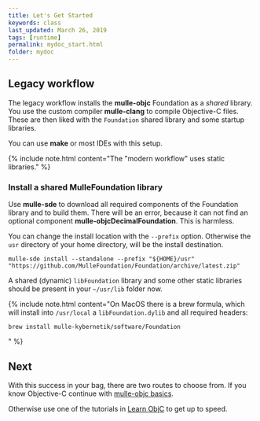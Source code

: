 ```yaml
---
title: Let's Get Started
keywords: class
last_updated: March 26, 2019
tags: [runtime]
permalink: mydoc_start.html
folder: mydoc
---
```



## Legacy workflow

The legacy workflow installs the **mulle-objc** Foundation as a *shared* library.
You use the custom compiler **mulle-clang** to compile Objective-C files.
These are then liked with the `Foundation` shared library and some startup
libraries.

You can use **make** or most IDEs with this setup.

{% include note.html content="The \"modern workflow\" uses static libraries." %}


### Install a shared MulleFoundation library

Use **mulle-sde** to download all required components of the Foundation
library and to build them. There will be an error, because it can not find an
optional component **mulle-objcDecimalFoundation**. This is harmless.

You can change the install location with the `--prefix` option. Otherwise
the `usr` directory of your home directory, will be the install destination.


``` console
mulle-sde install --standalone --prefix "${HOME}/usr" "https://github.com/MulleFoundation/Foundation/archive/latest.zip"
```

A shared (dynamic) `libFoundation` library and some other static libraries
should be present in your `~/usr/lib` folder now.

{% include note.html content="On MacOS there is a brew formula, which will
install into `/usr/local` a `libFoundation.dylib` and all required headers:

```
brew install mulle-kybernetik/software/Foundation
```
" %}





## Next

With this success in your bag, there are two routes to choose from. If you know
Objective-C continue with [mulle-objc basics](mydoc_basics.html).

Otherwise use one of the tutorials in [Learn ObjC](mydoc_links.html) to get
up to speed.

